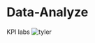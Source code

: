 # Data-Analyze
KPI labs
![tyler](https://github.com/ApelRey/Data-Analyze/assets/118640525/0afd13c8-66ed-41ab-a7af-a31678bacd4a)
